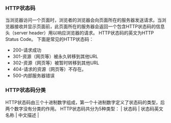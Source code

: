 ### HTTP状态码
当浏览器访问一个页面时，浏览者的浏览器会向页面所在的服务器发送请求。当浏览器接收并显示页面前，此页面所在的服务器会返回一个包含HTTP状态码的信息头（server header）用以响应浏览器的请求。
HTTP状态码的英文为HTTP Status Code。
下面是常见的HTTP状态码：
- 200-请求成功
- 301-资源（网页等）被永久转移到其他URL
- 302-资源（网页等）被暂时转移到其他URL
- 404-请求的资源（网页等）不存在。
- 500-内部服务器错误
### HTTP状态码分类
HTTP状态码由三个十进制数字组成，第一个十进制数字定义了状态码的类型，后两个数字没有分类的作用。
HTTP状态码共分为5种类型：
| 状态码 | 状态码英文名称 | 中文描述 |


